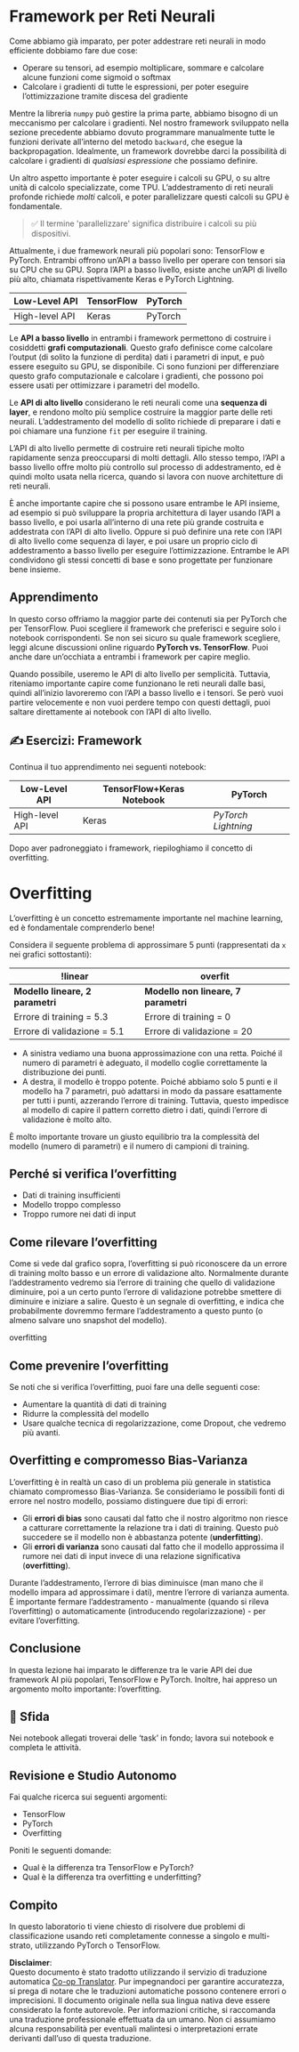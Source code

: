 <!--
CO_OP_TRANSLATOR_METADATA:
{
  "original_hash": "b5466bcedc3c75aa35476270362f626a",
  "translation_date": "2025-07-09T16:30:58+00:00",
  "source_file": "15-rag-and-vector-databases/data/frameworks.md",
  "language_code": "it"
}
-->
# Framework per Reti Neurali

Come abbiamo già imparato, per poter addestrare reti neurali in modo efficiente dobbiamo fare due cose:

* Operare su tensori, ad esempio moltiplicare, sommare e calcolare alcune funzioni come sigmoid o softmax
* Calcolare i gradienti di tutte le espressioni, per poter eseguire l’ottimizzazione tramite discesa del gradiente

Mentre la libreria `numpy` può gestire la prima parte, abbiamo bisogno di un meccanismo per calcolare i gradienti. Nel nostro framework sviluppato nella sezione precedente abbiamo dovuto programmare manualmente tutte le funzioni derivate all’interno del metodo `backward`, che esegue la backpropagation. Idealmente, un framework dovrebbe darci la possibilità di calcolare i gradienti di *qualsiasi espressione* che possiamo definire.

Un altro aspetto importante è poter eseguire i calcoli su GPU, o su altre unità di calcolo specializzate, come TPU. L’addestramento di reti neurali profonde richiede *molti* calcoli, e poter parallelizzare questi calcoli su GPU è fondamentale.

> ✅ Il termine 'parallelizzare' significa distribuire i calcoli su più dispositivi.

Attualmente, i due framework neurali più popolari sono: TensorFlow e PyTorch. Entrambi offrono un’API a basso livello per operare con tensori sia su CPU che su GPU. Sopra l’API a basso livello, esiste anche un’API di livello più alto, chiamata rispettivamente Keras e PyTorch Lightning.

Low-Level API | TensorFlow| PyTorch
--------------|-------------------------------------|--------------------------------
High-level API| Keras| PyTorch

Le **API a basso livello** in entrambi i framework permettono di costruire i cosiddetti **grafi computazionali**. Questo grafo definisce come calcolare l’output (di solito la funzione di perdita) dati i parametri di input, e può essere eseguito su GPU, se disponibile. Ci sono funzioni per differenziare questo grafo computazionale e calcolare i gradienti, che possono poi essere usati per ottimizzare i parametri del modello.

Le **API di alto livello** considerano le reti neurali come una **sequenza di layer**, e rendono molto più semplice costruire la maggior parte delle reti neurali. L’addestramento del modello di solito richiede di preparare i dati e poi chiamare una funzione `fit` per eseguire il training.

L’API di alto livello permette di costruire reti neurali tipiche molto rapidamente senza preoccuparsi di molti dettagli. Allo stesso tempo, l’API a basso livello offre molto più controllo sul processo di addestramento, ed è quindi molto usata nella ricerca, quando si lavora con nuove architetture di reti neurali.

È anche importante capire che si possono usare entrambe le API insieme, ad esempio si può sviluppare la propria architettura di layer usando l’API a basso livello, e poi usarla all’interno di una rete più grande costruita e addestrata con l’API di alto livello. Oppure si può definire una rete con l’API di alto livello come sequenza di layer, e poi usare un proprio ciclo di addestramento a basso livello per eseguire l’ottimizzazione. Entrambe le API condividono gli stessi concetti di base e sono progettate per funzionare bene insieme.

## Apprendimento

In questo corso offriamo la maggior parte dei contenuti sia per PyTorch che per TensorFlow. Puoi scegliere il framework che preferisci e seguire solo i notebook corrispondenti. Se non sei sicuro su quale framework scegliere, leggi alcune discussioni online riguardo **PyTorch vs. TensorFlow**. Puoi anche dare un’occhiata a entrambi i framework per capire meglio.

Quando possibile, useremo le API di alto livello per semplicità. Tuttavia, riteniamo importante capire come funzionano le reti neurali dalle basi, quindi all’inizio lavoreremo con l’API a basso livello e i tensori. Se però vuoi partire velocemente e non vuoi perdere tempo con questi dettagli, puoi saltare direttamente ai notebook con l’API di alto livello.

## ✍️ Esercizi: Framework

Continua il tuo apprendimento nei seguenti notebook:

Low-Level API | TensorFlow+Keras Notebook | PyTorch
--------------|-------------------------------------|--------------------------------
High-level API| Keras | *PyTorch Lightning*

Dopo aver padroneggiato i framework, riepiloghiamo il concetto di overfitting.

# Overfitting

L’overfitting è un concetto estremamente importante nel machine learning, ed è fondamentale comprenderlo bene!

Considera il seguente problema di approssimare 5 punti (rappresentati da `x` nei grafici sottostanti):

!linear | overfit
-------------------------|--------------------------
**Modello lineare, 2 parametri** | **Modello non lineare, 7 parametri**
Errore di training = 5.3 | Errore di training = 0
Errore di validazione = 5.1 | Errore di validazione = 20

* A sinistra vediamo una buona approssimazione con una retta. Poiché il numero di parametri è adeguato, il modello coglie correttamente la distribuzione dei punti.
* A destra, il modello è troppo potente. Poiché abbiamo solo 5 punti e il modello ha 7 parametri, può adattarsi in modo da passare esattamente per tutti i punti, azzerando l’errore di training. Tuttavia, questo impedisce al modello di capire il pattern corretto dietro i dati, quindi l’errore di validazione è molto alto.

È molto importante trovare un giusto equilibrio tra la complessità del modello (numero di parametri) e il numero di campioni di training.

## Perché si verifica l’overfitting

  * Dati di training insufficienti
  * Modello troppo complesso
  * Troppo rumore nei dati di input

## Come rilevare l’overfitting

Come si vede dal grafico sopra, l’overfitting si può riconoscere da un errore di training molto basso e un errore di validazione alto. Normalmente durante l’addestramento vedremo sia l’errore di training che quello di validazione diminuire, poi a un certo punto l’errore di validazione potrebbe smettere di diminuire e iniziare a salire. Questo è un segnale di overfitting, e indica che probabilmente dovremmo fermare l’addestramento a questo punto (o almeno salvare uno snapshot del modello).

overfitting

## Come prevenire l’overfitting

Se noti che si verifica l’overfitting, puoi fare una delle seguenti cose:

 * Aumentare la quantità di dati di training
 * Ridurre la complessità del modello
 * Usare qualche tecnica di regolarizzazione, come Dropout, che vedremo più avanti.

## Overfitting e compromesso Bias-Varianza

L’overfitting è in realtà un caso di un problema più generale in statistica chiamato compromesso Bias-Varianza. Se consideriamo le possibili fonti di errore nel nostro modello, possiamo distinguere due tipi di errori:

* Gli **errori di bias** sono causati dal fatto che il nostro algoritmo non riesce a catturare correttamente la relazione tra i dati di training. Questo può succedere se il modello non è abbastanza potente (**underfitting**).
* Gli **errori di varianza** sono causati dal fatto che il modello approssima il rumore nei dati di input invece di una relazione significativa (**overfitting**).

Durante l’addestramento, l’errore di bias diminuisce (man mano che il modello impara ad approssimare i dati), mentre l’errore di varianza aumenta. È importante fermare l’addestramento - manualmente (quando si rileva l’overfitting) o automaticamente (introducendo regolarizzazione) - per evitare l’overfitting.

## Conclusione

In questa lezione hai imparato le differenze tra le varie API dei due framework AI più popolari, TensorFlow e PyTorch. Inoltre, hai appreso un argomento molto importante: l’overfitting.

## 🚀 Sfida

Nei notebook allegati troverai delle ‘task’ in fondo; lavora sui notebook e completa le attività.

## Revisione e Studio Autonomo

Fai qualche ricerca sui seguenti argomenti:

- TensorFlow
- PyTorch
- Overfitting

Poniti le seguenti domande:

- Qual è la differenza tra TensorFlow e PyTorch?
- Qual è la differenza tra overfitting e underfitting?

## Compito

In questo laboratorio ti viene chiesto di risolvere due problemi di classificazione usando reti completamente connesse a singolo e multi-strato, utilizzando PyTorch o TensorFlow.

**Disclaimer**:  
Questo documento è stato tradotto utilizzando il servizio di traduzione automatica [Co-op Translator](https://github.com/Azure/co-op-translator). Pur impegnandoci per garantire accuratezza, si prega di notare che le traduzioni automatiche possono contenere errori o imprecisioni. Il documento originale nella sua lingua nativa deve essere considerato la fonte autorevole. Per informazioni critiche, si raccomanda una traduzione professionale effettuata da un umano. Non ci assumiamo alcuna responsabilità per eventuali malintesi o interpretazioni errate derivanti dall’uso di questa traduzione.
